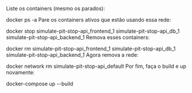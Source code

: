 Liste os containers (mesmo os parados):

docker ps -a
Pare os containers ativos que estão usando essa rede:

docker stop simulate-pit-stop-api_frontend_1 simulate-pit-stop-api_db_1 simulate-pit-stop-api_backend_1
Remova esses containers:

docker rm simulate-pit-stop-api_frontend_1 simulate-pit-stop-api_db_1 simulate-pit-stop-api_backend_1
Agora remova a rede:

docker network rm simulate-pit-stop-api_default
Por fim, faça o build e up novamente:

docker-compose up --build